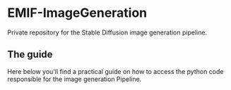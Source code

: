 # EMIF-ImageGeneration
Private repository for the Stable Diffusion image generation pipeline.


## The guide
Here below you'll find a practical guide on how to access the python code responsible for the image generation Pipeline.


